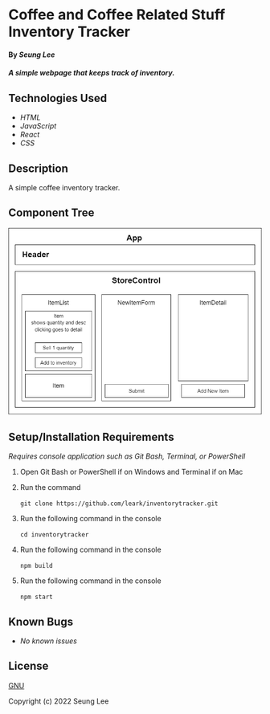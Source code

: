# Coffee and Coffee Related Stuff Inventory Tracker

#### By _Seung Lee_

#### _A simple webpage that keeps track of inventory._

## Technologies Used

* _HTML_
* _JavaScript_
* _React_
* _CSS_

## Description

A simple coffee inventory tracker.

## Component Tree

![component tree](inventorytracker-react.drawio_v2.png)

## Setup/Installation Requirements

_Requires console application such as Git Bash, Terminal, or PowerShell_

1. Open Git Bash or PowerShell if on Windows and Terminal if on Mac
2. Run the command

    ``git clone https://github.com/leark/inventorytracker.git``

3. Run the following command in the console

    ``cd inventorytracker``

4. Run the following command in the console

    ``npm build``

5. Run the following command in the console

    ``npm start``

## Known Bugs

* _No known issues_

## License

[GNU](/LICENSE)

Copyright (c) 2022 Seung Lee
